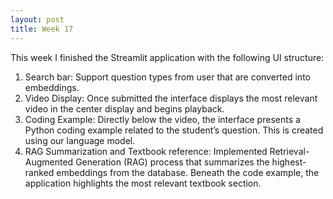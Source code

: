 ```yaml
---
layout: post
title: Week 17
---
```


This week I finished the Streamlit application with the following UI structure:

1. Search bar:
    Support question types from user that are converted into embeddings.
2. Video Display:
    Once submitted the interface displays the most relevant video in the center display and begins playback.
3. Coding Example:
    Directly below the video, the interface presents a Python coding example related to the student’s question. This is created using our language model.
4. RAG Summarization and Textbook reference:
    Implemented Retrieval-Augmented Generation (RAG) process that summarizes the highest-ranked embeddings from the database. Beneath the code example, the application highlights the most relevant textbook section.

